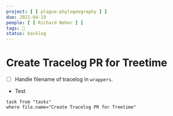 ```yaml
---
project: [ [ plague-phylogeography ] ]
due: 2021-04-19
people: [ [ Richard Neher ] ]
tags: 🚂
status: backlog
---
```


# Create Tracelog PR for Treetime

- [ ] Handle filename of tracelog in ```wrappers```.
- Test

```dataview
task from "tasks"
where file.name="Create Tracelog PR for Treetime"
```